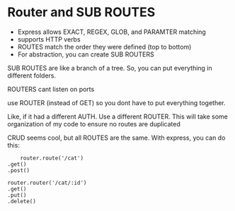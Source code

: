 # Router and SUB ROUTES

- Express allows EXACT, REGEX, GLOB, and PARAMTER matching
- supports HTTP verbs
- ROUTES match the order they were defined (top to bottom)
- For abstraction, you can create SUB ROUTERS

SUB ROUTES are like a branch of a tree.
So, you can put everything in different folders.

ROUTERS cant listen on ports

use ROUTER (instead of GET) so you dont have to put everything together.

Like, if it had a different AUTH. Use a different ROUTER.
This will take some organization of my code to ensure no routes are duplicated

CRUD seems cool, but all ROUTES are the same. With express, you can do this:

```
    router.route('/cat')
.get()
.post()

router.router('/cat/:id')
.get()
.put()
.delete()
```

